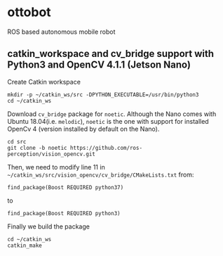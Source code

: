 # ottobot
ROS based autonomous mobile robot

## catkin_workspace and cv_bridge support with Python3 and OpenCV 4.1.1 (Jetson Nano)

Create Catkin workspace

```shell
mkdir -p ~/catkin_ws/src -DPYTHON_EXECUTABLE=/usr/bin/python3
cd ~/catkin_ws
```

Download `cv_bridge` package for `noetic`. Although the Nano comes with Ubuntu 18.04(i.e. `melodic`), `noetic` is the one with support for installed OpenCv 4 (version installed by default on the Nano).

```shell
cd src
git clone -b noetic https://github.com/ros-perception/vision_opencv.git
```

Then, we need to modify line 11 in `~/catkin_ws/src/vision_opencv/cv_bridge/CMakeLists.txt` from:

`find_package(Boost REQUIRED python37)`

to 

`find_package(Boost REQUIRED python3)`

Finally we build the package

```shell
cd ~/catkin_ws
catkin_make
```